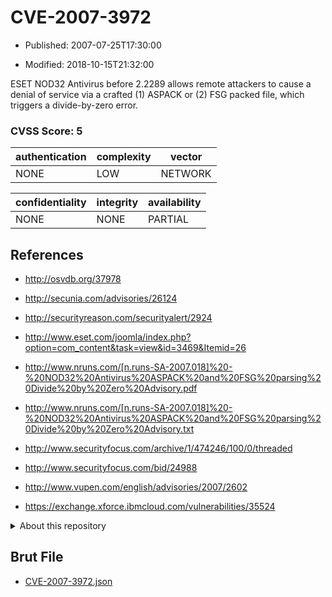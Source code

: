 # CVE-2007-3972

- Published: 2007-07-25T17:30:00

- Modified: 2018-10-15T21:32:00

ESET NOD32 Antivirus before 2.2289 allows remote attackers to cause a denial of service via a crafted (1) ASPACK or (2) FSG packed file, which triggers a divide-by-zero error.

### CVSS Score: **5**

| authentication | complexity | vector |
| --- | --- | --- |
| NONE | LOW | NETWORK |

| confidentiality | integrity | availability |
| --- | --- | --- |
| NONE | NONE | PARTIAL |

## References

* http://osvdb.org/37978

* http://secunia.com/advisories/26124

* http://securityreason.com/securityalert/2924

* http://www.eset.com/joomla/index.php?option=com_content&task=view&id=3469&Itemid=26

* http://www.nruns.com/[n.runs-SA-2007.018]%20-%20NOD32%20Antivirus%20ASPACK%20and%20FSG%20parsing%20Divide%20by%20Zero%20Advisory.pdf

* http://www.nruns.com/[n.runs-SA-2007.018]%20-%20NOD32%20Antivirus%20ASPACK%20and%20FSG%20parsing%20Divide%20by%20Zero%20Advisory.txt

* http://www.securityfocus.com/archive/1/474246/100/0/threaded

* http://www.securityfocus.com/bid/24988

* http://www.vupen.com/english/advisories/2007/2602

* https://exchange.xforce.ibmcloud.com/vulnerabilities/35524

<details>
<summary>About this repository</summary> 

  This repository is part of the project [Live Hack CVE](https://github.com/Live-Hack-CVE). Main website can be found [www.live-hack.org](https://www.live-hack.org) 
  
  Made by [Sn0wAlice](https://github.com/Sn0wAlice) for the people that care about security and need to have a feed of the latest CVEs. Hope you enjoy it, don't forget to star the repo and follow me on [Twitter](https://twitter.com/Sn0wAlice) and [Github](https://github.com/Sn0wAlice). And that is my [personnal website](https://www.alice-snow.me/)

  - [Home Page](https://github.com/Live-Hack-CVE)
  - [Framework](https://github.com/Live-Hack-CVE/cve-framework)
  - [CVE database](https://github.com/Live-Hack-CVE/full_database)
  - [Changelog](https://github.com/Live-Hack-CVE/Changelog)
</details>

## Brut File

* [CVE-2007-3972.json](https://raw.githubusercontent.com/Live-Hack-CVE/full_database/main/cves/2007/CVE-2007-3972.json)

